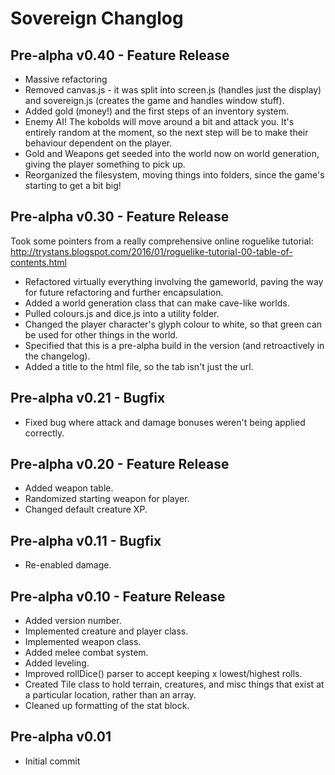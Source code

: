 # Sovereign Changlog

## Pre-alpha v0.40 - Feature Release
* Massive refactoring
* Removed canvas.js - it was split into screen.js (handles just the display) and sovereign.js (creates the game and handles window stuff).
* Added gold (money!) and the first steps of an inventory system.
* Enemy AI! The kobolds will move around a bit and attack you. It's entirely random at the moment, so the next step will be to make their behaviour dependent on the player.
* Gold and Weapons get seeded into the world now on world generation, giving the player something to pick up.
* Reorganized the filesystem, moving things into folders, since the game's starting to get a bit big!

## Pre-alpha v0.30 - Feature Release
Took some pointers from a really comprehensive online roguelike tutorial: http://trystans.blogspot.com/2016/01/roguelike-tutorial-00-table-of-contents.html
* Refactored virtually everything involving the gameworld, paving the way for future refactoring and further encapsulation.
* Added a world generation class that can make cave-like worlds.
* Pulled colours.js and dice.js into a utility folder.
* Changed the player character's glyph colour to white, so that green can be used for other things in the world.
* Specified that this is a pre-alpha build in the version (and retroactively in the changelog).
* Added a title to the html file, so the tab isn't just the url.

## Pre-alpha v0.21 - Bugfix
* Fixed bug where attack and damage bonuses weren't being applied correctly.

## Pre-alpha v0.20 - Feature Release
* Added weapon table.
* Randomized starting weapon for player.
* Changed default creature XP.

## Pre-alpha v0.11 - Bugfix
* Re-enabled damage.

## Pre-alpha v0.10 - Feature Release
* Added version number.
* Implemented creature and player class.
* Implemented weapon class.
* Added melee combat system.
* Added leveling.
* Improved rollDice() parser to accept keeping x lowest/highest rolls.
* Created Tile class to hold terrain, creatures, and misc things that exist at a particular location, rather than an array.
* Cleaned up formatting of the stat block.

## Pre-alpha v0.01
* Initial commit